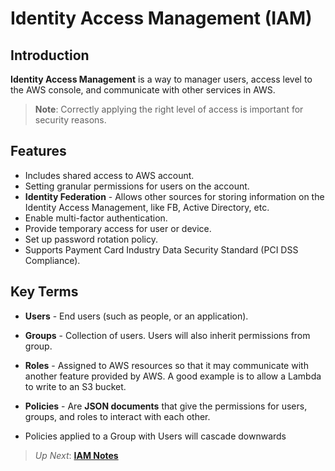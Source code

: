 # Identity Access Management (IAM)

## Introduction

**Identity Access Management** is a way to manager users, access level to the AWS console, and communicate with other services in AWS.

> **Note**: Correctly applying the right level of access is important for security reasons.

## Features

* Includes shared access to AWS account.
* Setting granular permissions for users on the account.
* **Identity Federation** - Allows other sources for storing information on the Identity Access Management, like FB, Active Directory, etc.
* Enable multi-factor authentication.
* Provide temporary access for user or device.
* Set up password rotation policy.
* Supports Payment Card Industry Data Security Standard (PCI DSS Compliance).

## Key Terms

* **Users** - End users (such as people, or an application).
* **Groups** - Collection of users. Users will also inherit permissions from group.
* **Roles** - Assigned to AWS resources so that it may communicate with another feature provided by AWS. A good example is to allow a Lambda to write to an S3 bucket.
* **Policies** - Are **JSON documents** that give the permissions for users, groups, and roles to interact with each other.

* Policies applied to a Group with Users will cascade downwards

> *Up Next*: [**IAM Notes**](./notes.md)
